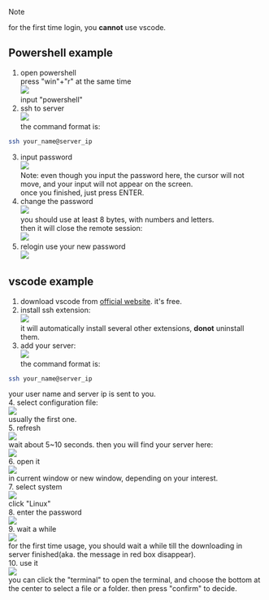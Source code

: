 > [!NOTE]
> for the first time login, you **cannot** use vscode.  
## Powershell example
1. open powershell  
press "win"+"r" at the same time  
![](imgs/2023-11-11-02-36-29.png)  
input "powershell"  
2. ssh to server  
![](imgs/2023-11-11-02-37-33.png)  
the command format is:  
```bash
ssh your_name@server_ip
```
3. input password  
![](imgs/2023-11-11-02-38-08.png)  
Note: even though you input the password here, the cursor will not move, and your input will not appear on the screen.  
once you finished, just press ENTER.  
4. change the password  
![](imgs/2023-11-11-02-44-37.png)  
you should use at least 8 bytes, with numbers and letters.  
then it will close the remote session:  
![](imgs/2023-11-11-02-47-15.png)  
5. relogin use your new password  
![](imgs/2023-11-11-02-48-04.png)  

## vscode example
1. download vscode from [official website](https://code.visualstudio.com/Download). it's free.  
2. install ssh extension:  
![](imgs/2023-11-11-02-19-26.png)  
it will automatically install several other extensions,  **donot** uninstall them.  
3. add your server:  
![](imgs/2023-11-11-02-23-00.png)  
the command format is:  
```bash
ssh your_name@server_ip
```
your user name and server ip is sent to you.  
4. select configuration file:   
![](imgs/2023-11-11-02-25-20.png)    
usually the first one.  
5. refresh  
![](imgs/2023-11-11-02-26-17.png)  
wait about 5~10 seconds. then you will find your server here:  
![](imgs/2023-11-11-02-27-00.png)  
6. open it  
![](imgs/2023-11-11-02-27-43.png)  
in current window or new window, depending on your interest.  
7. select system  
![](imgs/2023-11-11-02-28-58.png)  
click "Linux"  
8. enter the password  
![](imgs/2023-11-11-02-29-44.png)  
9. wait a while  
![](imgs/2023-11-11-02-49-00.png)  
for the first time usage, you should wait a while till the downloading in server finished(aka. the message in red box disappear).  
10. use it  
![](imgs/2023-11-11-02-52-33.png)  
you can click the "terminal" to open the terminal, and choose the bottom at the center to select a file or a folder. then press "confirm" to decide.  